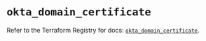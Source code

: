 # `okta_domain_certificate`

Refer to the Terraform Registry for docs: [`okta_domain_certificate`](https://registry.terraform.io/providers/okta/okta/4.13.1/docs/resources/domain_certificate).
